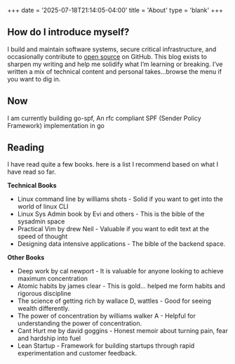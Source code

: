 +++
date = '2025-07-18T21:14:05-04:00'
title = 'About'
type = 'blank'
+++

## How do I introduce myself?
I build and maintain software systems, secure critical infrastructure, and occasionally contribute
to [open source](https://github.com/t0gun) on GitHub. This blog exists to sharpen my writing and help me solidify what
I’m learning or breaking. I’ve written a mix of technical content and personal takes...browse the menu if you want to 
dig in.

## Now
I am currently building go-spf, An rfc compliant SPF (Sender Policy Framework) implementation in go

## Reading
I have read quite a few books. here is a list I recommend based on what I have read so far.

**Technical Books**
- Linux command line by williams shots - Solid if you want to get into the world of linux CLI
- Linux Sys Admin book by Evi and others - This is the bible of the sysadmin space
- Practical Vim by drew Neil - Valuable if you want to edit text at the speed of thought
- Designing data intensive applications - The bible of the backend space.

**Other Books**
- Deep work by cal newport - It is valuable for anyone looking to achieve maximum concentration
- Atomic habits by james clear - This is gold... helped me form habits and rigorous discipline
- The science of getting rich by wallace D, wattles - Good for seeing wealth differently.
- The power of concentration by williams walker A - Helpful for understanding the power of concentration.
- Cant Hurt me by david goggins - Honest memoir about turning pain, fear and  hardship into fuel
- Lean Startup - Framework for building startups through rapid experimentation and customer feedback.

